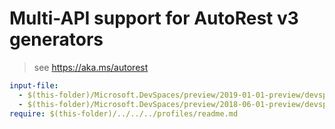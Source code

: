 # Multi-API support for AutoRest v3 generators

> see https://aka.ms/autorest

``` yaml $(enable-multi-api)
input-file:
  - $(this-folder)/Microsoft.DevSpaces/preview/2019-01-01-preview/devspaces.json
  - $(this-folder)/Microsoft.DevSpaces/preview/2018-06-01-preview/devspaces.json
require: $(this-folder)/../../../profiles/readme.md
```
